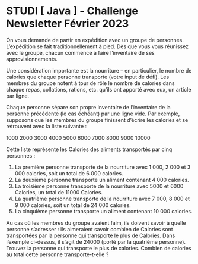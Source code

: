 # STUDI [ Java ] - Challenge Newsletter Février 2023 

On vous demande de partir en expédition avec un groupe de personnes.
L’expédition se fait traditionnellement à pied. Dès que vous vous réunissez
avec le groupe, chacun commence à faire l’inventaire de ses
approvisionnements. 

Une considération importante est la nourriture – en
particulier, le nombre de calories que chaque personne transporte (votre
input de défi).
Les membres du groupe notent à tour de rôle le nombre de calories dans
chaque repas, collations, rations, etc. qu’ils ont apporté avec eux, un article
par ligne.

Chaque personne sépare son propre inventaire de l’inventaire de
la personne précédente (le cas échéant) par une ligne vide.
Par exemple, supposons que les membres du groupe finissent d’écrire les
calories et se retrouvent avec la liste suivante :

1000
2000
3000
4000
5000
6000
7000
8000
9000
10000

Cette liste représente les Calories des aliments transportés par cinq
personnes :
1. La première personne transporte de la nourriture avec 1 000, 2 000
et 3 000 calories, soit un total de 6 000 calories.
2. La deuxième personne transporte un aliment contenant 4 000
calories.
3. La troisième personne transporte de la nourriture avec 5000 et 6000
Calories, un total de 11000 Calories.
4. La quatrième personne transporte de la nourriture avec 7 000, 8 000
et 9 000 calories, soit un total de 24 000 calories.
5. La cinquième personne transporte un aliment contenant 10 000
calories.

Au cas où les membres du groupe avaient faim, ils doivent savoir à quelle
personne s’adresser : ils aimeraient savoir combien de Calories sont
transportées par la personne qui transporte le plus de Calories. Dans
l’exemple ci-dessus, il s’agit de 24000 (porté par la quatrième personne).
Trouvez la personne qui transporte le plus de calories. 
Combien de calories au total cette personne transporte-t-elle ?
